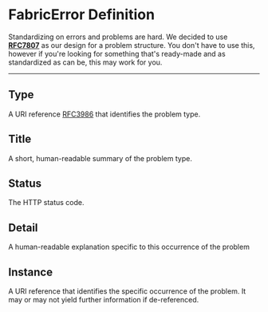 # FabricError Definition

Standardizing on errors and problems are hard. We decided to use 
[**RFC7807**](https://tools.ietf.org/html/rfc7807) as our design for a problem structure. You don't have to use
this, however if you're looking for something that's ready-made and as standardized as can be, this may work for you.

---

## Type

A URI reference [RFC3986](https://datatracker.ietf.org/doc/html/rfc3986) that identifies the
problem type.  


## Title

A short, human-readable summary of the problem type.

## Status

The HTTP status code.

## Detail

A human-readable explanation specific to this occurrence of the problem

## Instance

A URI reference that identifies the specific occurrence of the problem.  It may or may not yield further 
information if de-referenced.
